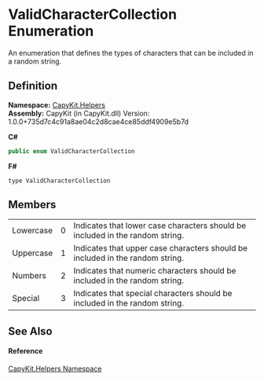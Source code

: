 # ValidCharacterCollection Enumeration


An enumeration that defines the types of characters that can be included in a random string.



## Definition
**Namespace:** <a href="N_CapyKit_Helpers">CapyKit.Helpers</a>  
**Assembly:** CapyKit (in CapyKit.dll) Version: 1.0.0+735d7c4c91a8ae04c2d8cae4ce85ddf4909e5b7d

**C#**
``` C#
public enum ValidCharacterCollection
```
**F#**
``` F#
type ValidCharacterCollection
```



## Members
<table>
<tr>
<td>Lowercase</td>
<td>0</td>
<td>Indicates that lower case characters should be included in the random string.</td></tr>
<tr>
<td>Uppercase</td>
<td>1</td>
<td>Indicates that upper case characters should be included in the random string.</td></tr>
<tr>
<td>Numbers</td>
<td>2</td>
<td>Indicates that numeric characters should be included in the random string.</td></tr>
<tr>
<td>Special</td>
<td>3</td>
<td>Indicates that special characters should be included in the random string.</td></tr>
</table>

## See Also


#### Reference
<a href="N_CapyKit_Helpers">CapyKit.Helpers Namespace</a>  
